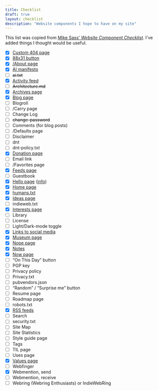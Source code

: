 ```yaml
---
title: Checklist
draft: true
layout: checklist
description: "Website components I hope to have on my site"
---
```


This list was copied from [Mike Sass' _Website Component Checklist_](https://shellsharks.com/notes/2023/08/15/website-component-checklist). I've added things I thought would be useful.

- [x] [Custom 404 page](/404.html)
- [x] [88x31 button](/colophon#banner)
- [x] [/About page](/about)
- [x] [AI manifesto](/ai)
- [ ] ~~ai.txt~~
- [x] [Activity feed](/updates)
- [ ] ~~Architecture.md~~
- [x] [Archives page](/posts)
- [x] [Blog page](/posts)
- [ ] Blogroll
- [ ] /Carry page
- [ ] Change Log
- [ ] ~~change-password~~
- [ ] Comments (for blog posts)
- [ ] /Defaults page
- [ ] Disclaimer
- [ ] dnt
- [ ] dnt-policy.txt
- [x] [Donation page](https://ko-fi.com/zinzy)
- [ ] Email link
- [ ] /Favorites page
- [x] [Feeds page](/follow)
- [ ] Guestbook
- [x] [Hello page](/hello) ([info](https://alastairjohnston.com/introducing-hello-pages/))
- [x] [Home page](/)
- [x] [humans.txt](/humans.txt)
- [x] [Ideas page](/ideas)
- [ ] indieweb.txt
- [x] [Interests page](/interests)
- [ ] Library
- [ ] License
- [ ] Light/Dark-mode toggle
- [x] [Links to social media](/hello)
- [x] [Museum page](/museum)
- [x] [Nope page](/nope)
- [x] [Notes](/notes)
- [x] [Now page](/now)
- [ ] “On This Day” button
- [ ] PGP key
- [ ] Privacy policy
- [ ] Privacy.txt
- [ ] pubvendors.json
- [ ] “Random” / “Surprise me” button
- [ ] Resume page
- [ ] Roadmap page
- [ ] robots.txt
- [x] [RSS feeds](https://zinzy.website/index.xml)
- [ ] Search
- [ ] security.txt
- [ ] Site Map
- [ ] Site Statistics
- [ ] Style guide page
- [ ] Tags
- [ ] TIL page
- [ ] Uses page
- [x] [Values page](/values)
- [ ] Webfinger
- [x] Webmention, send
- [ ] Webmention, receive
- [ ] Webring (Webring Enthusiasts) or IndieWebRing
